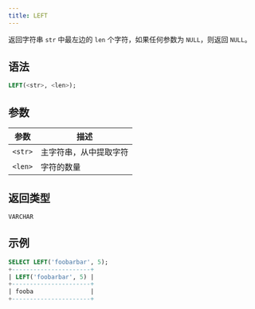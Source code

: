 ```yaml
---
title: LEFT
---
```


返回字符串 `str` 中最左边的 `len` 个字符，如果任何参数为 `NULL`，则返回 `NULL`。

## 语法

```sql
LEFT(<str>, <len>);
```

## 参数

| 参数      | 描述                                               |
|-----------|----------------------------------------------------|
| `<str>`   | 主字符串，从中提取字符                             |
| `<len>`   | 字符的数量                                         |

## 返回类型

`VARCHAR`

## 示例

```sql
SELECT LEFT('foobarbar', 5);
+----------------------+
| LEFT('foobarbar', 5) |
+----------------------+
| fooba                |
+----------------------+
```
